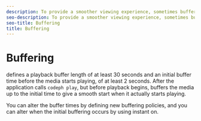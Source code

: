 ```yaml
---
description: To provide a smoother viewing experience, sometimes buffers the video stream. You can configure how the player buffers.
seo-description: To provide a smoother viewing experience, sometimes buffers the video stream. You can configure how the player buffers.
seo-title: Buffering
title: Buffering
---
```


# Buffering

defines a playback buffer length of at least 30 seconds and an initial buffer time before the media starts playing, of at least 2 seconds. After the application calls `codeph play`, but before playback begins,  buffers the media up to the initial time to give a smooth start when it actually starts playing.

You can alter the buffer times by defining new buffering policies, and you can alter when the initial buffering occurs by using instant on.

